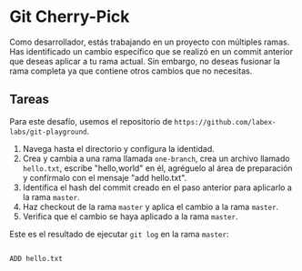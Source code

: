 # Git Cherry-Pick

Como desarrollador, estás trabajando en un proyecto con múltiples ramas. Has identificado un cambio específico que se realizó en un commit anterior que deseas aplicar a tu rama actual. Sin embargo, no deseas fusionar la rama completa ya que contiene otros cambios que no necesitas.

## Tareas

Para este desafío, usemos el repositorio de `https://github.com/labex-labs/git-playground`.

1. Navega hasta el directorio y configura la identidad.
2. Crea y cambia a una rama llamada `one-branch`, crea un archivo llamado `hello.txt`, escribe "hello,world" en él, agréguelo al área de preparación y confírmalo con el mensaje "add hello.txt".
3. Identifica el hash del commit creado en el paso anterior para aplicarlo a la rama `master`.
4. Haz checkout de la rama `master` y aplica el cambio a la rama `master`.
5. Verifica que el cambio se haya aplicado a la rama `master`.

Este es el resultado de ejecutar `git log` en la rama `master`:

```shell

ADD hello.txt
```
